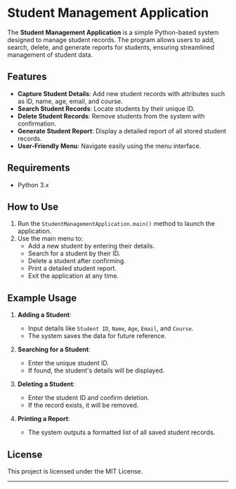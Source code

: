 # Student Management Application

The **Student Management Application** is a simple Python-based system designed to manage student records. The program allows users to add, search, delete, and generate reports for students, ensuring streamlined management of student data.

## Features

- **Capture Student Details**: Add new student records with attributes such as ID, name, age, email, and course.
- **Search Student Records**: Locate students by their unique ID.
- **Delete Student Records**: Remove students from the system with confirmation.
- **Generate Student Report**: Display a detailed report of all stored student records.
- **User-Friendly Menu**: Navigate easily using the menu interface.

## Requirements

- Python 3.x

## How to Use

1. Run the `StudentManagementApplication.main()` method to launch the application.
2. Use the main menu to:
   - Add a new student by entering their details.
   - Search for a student by their ID.
   - Delete a student after confirming.
   - Print a detailed student report.
   - Exit the application at any time.

## Example Usage

1. **Adding a Student**:
    - Input details like `Student ID`, `Name`, `Age`, `Email`, and `Course`.
    - The system saves the data for future reference.

2. **Searching for a Student**:
    - Enter the unique student ID.
    - If found, the student's details will be displayed.

3. **Deleting a Student**:
    - Enter the student ID and confirm deletion.
    - If the record exists, it will be removed.

4. **Printing a Report**:
    - The system outputs a formatted list of all saved student records.

## License

This project is licensed under the MIT License.

---

